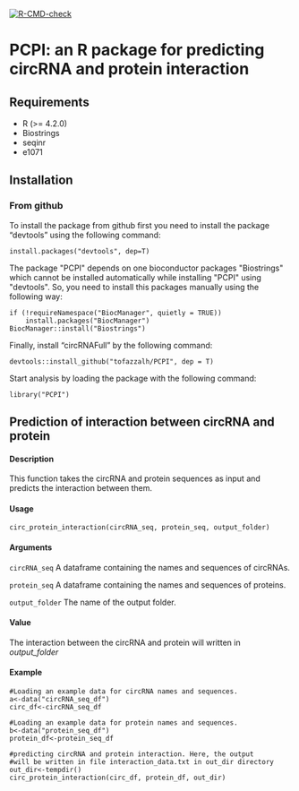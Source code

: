<!-- badges: start -->
  [![R-CMD-check](https://github.com/tofazzalh/circRNAFull/workflows/R-CMD-check/badge.svg)](https://github.com/tofazzalh/circRNAFull/actions)
<!-- badges: end -->

# PCPI: an R package for predicting circRNA and protein interaction

## Requirements
* R (>= 4.2.0)
* Biostrings
* seqinr
* e1071

## Installation
### From github
To install the package from github first you need to install the package “devtools” using the following command:

    install.packages("devtools", dep=T)

The package "PCPI" depends on one bioconductor packages "Biostrings" which cannot be installed automatically while installing "PCPI" using "devtools". So, you need to install this packages manually using the following way:

    if (!requireNamespace("BiocManager", quietly = TRUE))
        install.packages("BiocManager")
    BiocManager::install("Biostrings")

Finally, install “circRNAFull” by the following command:

    devtools::install_github("tofazzalh/PCPI", dep = T)

Start analysis by loading the package with the following command:

    library("PCPI")

## Prediction of interaction between circRNA and protein

#### Description
This function takes the circRNA and protein sequences as input and predicts the interaction between them.

#### Usage
    
    circ_protein_interaction(circRNA_seq, protein_seq, output_folder)
    
#### Arguments

`circRNA_seq` A dataframe containing the names and sequences of circRNAs.

`protein_seq` A dataframe containing the names and sequences of proteins.

`output_folder` The name of the output folder.

#### Value
The interaction between the circRNA and protein will written in *output_folder*

#### Example
    
    #Loading an example data for circRNA names and sequences.
    a<-data("circRNA_seq_df")
    circ_df<-circRNA_seq_df

    #Loading an example data for protein names and sequences.
    b<-data("protein_seq_df")
    protein_df<-protein_seq_df

    #predicting circRNA and protein interaction. Here, the output 
    #will be written in file interaction_data.txt in out_dir directory
    out_dir<-tempdir()
    circ_protein_interaction(circ_df, protein_df, out_dir)